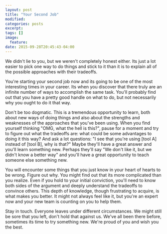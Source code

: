 ```yaml
---
layout: post
title: "Your Second Job"
modified:
categories: posts
excerpt:
tags: []
image:
  feature:
date: 2015-09-28T20:45:43-04:00
---
```


We didn't lie to you, but we weren't completely honest either. Its just a lot easier to pick one way to do things and stick to it than it is to explain all of the possible approaches with their tradeoffs.

You're starting your second job now and its going to be one of the most interesting times in your career. Its when you discover that there truly are an infinite number of ways to accomplish the same task. You'll probably find out that you have a pretty good handle on what to do, but not necessarily why you ought to do it that way.

Don't be too dogmatic. This is a tremendous opportunity to learn, both about new ways of doing things and also about the strengths and weaknesses of the approaches that you've been using. When you find yourself thinking "OMG, what the hell is this?", pause for a moment and try to figure out what the tradeoffs are: what could be some advantages to doing it this way? And ask a lot questions: "I see that you're using [tool A] instead of [tool B], why is that?" Maybe they'll have a great answer and you'll learn something new. Perhaps they'll say "We don't like it, but we didn't know a better way" and you'll have a great opportunity to teach someone else something new.

You will encounter some things that you just know in your heart of hearts to be wrong. Figure out why. You might find out that its more complicated than you realize. Even if you hold to your initial conviction, you'll need to know both sides of the argument and deeply understand the tradeoffs to convince others. This depth of knowledge, though frustrating to acquire, is what makes you better. It might not always feel like it, but you're an expert now and your new team is counting on you to help them.

Stay in touch. Everyone leaves under different circumstances. We might still be sore that you left, don't hold that against us. We've all been there before, sometimes its time to try something new. We're proud of you and wish you the best.